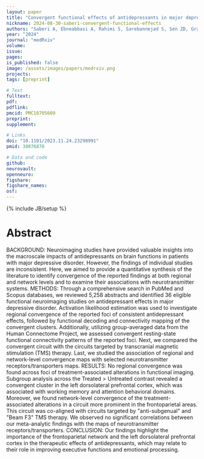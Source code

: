 ```yaml
---
layout: paper
title: "Convergent functional effects of antidepressants in major depressive disorder: a neuroimaging meta-analysis"
nickname: 2024-08-30-saberi-convergent-functional-effects
authors: "Saberi A, Ebneabbasi A, Rahimi S, Sarebannejad S, Sen ZD, Graf H, Walter M, Sorg C, Camilleri JA, Laird AR, Fox PT, Valk SL, Eickhoff SB, Tahmasian M"
year: "2024"
journal: "medRxiv"
volume:
issue:
pages:
is_published: false
image: /assets/images/papers/medrxiv.png
projects:
tags: [preprint]

# Text
fulltext:
pdf:
pdflink:
pmcid: PMC10705609
preprint:
supplement:

# Links
doi: "10.1101/2023.11.24.23298991"
pmid: 38076878

# Data and code
github:
neurovault:
openneuro:
figshare:
figshare_names:
osf:
---
```

{% include JB/setup %}

# Abstract

BACKGROUND: Neuroimaging studies have provided valuable insights into the macroscale impacts of antidepressants on brain functions in patients with major depressive disorder. However, the findings of individual studies are inconsistent. Here, we aimed to provide a quantitative synthesis of the literature to identify convergence of the reported findings at both regional and network levels and to examine their associations with neurotransmitter systems. METHODS: Through a comprehensive search in PubMed and Scopus databases, we reviewed 5,258 abstracts and identified 36 eligible functional neuroimaging studies on antidepressant effects in major depressive disorder. Activation likelihood estimation was used to investigate regional convergence of the reported foci of consistent antidepressant effects, followed by functional decoding and connectivity mapping of the convergent clusters. Additionally, utilizing group-averaged data from the Human Connectome Project, we assessed convergent resting-state functional connectivity patterns of the reported foci. Next, we compared the convergent circuit with the circuits targeted by transcranial magnetic stimulation (TMS) therapy. Last, we studied the association of regional and network-level convergence maps with selected neurotransmitter receptors/transporters maps. RESULTS: No regional convergence was found across foci of treatment-associated alterations in functional imaging. Subgroup analysis across the Treated > Untreated contrast revealed a convergent cluster in the left dorsolateral prefrontal cortex, which was associated with working memory and attention behavioral domains. Moreover, we found network-level convergence of the treatment-associated alterations in a circuit more prominent in the frontoparietal areas. This circuit was co-aligned with circuits targeted by "anti-subgenual" and "Beam F3" TMS therapy. We observed no significant correlations between our meta-analytic findings with the maps of neurotransmitter receptors/transporters. CONCLUSION: Our findings highlight the importance of the frontoparietal network and the left dorsolateral prefrontal cortex in the therapeutic effects of antidepressants, which may relate to their role in improving executive functions and emotional processing.
